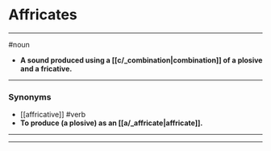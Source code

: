 # Affricates
---
#noun
- **A sound produced using a [[c/_combination|combination]] of a plosive and a fricative.**
---
### Synonyms
- [[affricative]]
#verb
- **To produce (a plosive) as an [[a/_affricate|affricate]].**
---
---
